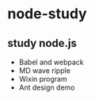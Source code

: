 # node-study
## study node.js
* Babel and webpack
* MD wave ripple
* Wixin program
* Ant design demo
